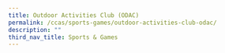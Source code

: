 ```yaml
---
title: Outdoor Activities Club (ODAC)
permalink: /ccas/sports-games/outdoor-activities-club-odac/
description: ""
third_nav_title: Sports & Games
---
```

